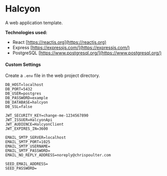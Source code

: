 # Halcyon

A web application template.

**Technologies used:**

-   React
    [https://reactjs.org](https://reactjs.org)
-   Express
    [https://expressjs.com/](https://expressjs.com/)
-   PostgreSQL
    [https://www.postgresql.org/](https://www.postgresql.org/)

#### Custom Settings

Create a `.env` file in the web project directory.

```
DB_HOST=localhost
DB_PORT=5432
DB_USER=postgres
DB_PASSWORD=example
DB_DATABASE=halcyon
DB_SSL=false

JWT_SECURITY_KEY=change-me-1234567890
JWT_ISSUER=HalcyonApi
JWT_AUDIENCE=HalcyonClient
JWT_EXPIRES_IN=3600

EMAIL_SMTP_SERVER=localhost
EMAIL_SMTP_PORT=1025
EMAIL_SMTP_USERNAME=
EMAIL_SMTP_PASSWORD=
EMAIL_NO_REPLY_ADDRESS=noreply@chrispoulter.com

SEED_EMAIL_ADDRESS=
SEED_PASSWORD=
```
